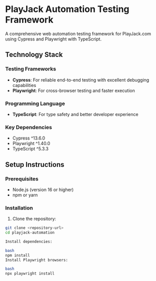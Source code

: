 # PlayJack Automation Testing Framework

A comprehensive web automation testing framework for PlayJack.com using Cypress and Playwright with TypeScript.

## Technology Stack

### Testing Frameworks
- **Cypress**: For reliable end-to-end testing with excellent debugging capabilities
- **Playwright**: For cross-browser testing and faster execution

### Programming Language
- **TypeScript**: For type safety and better developer experience

### Key Dependencies
- Cypress ^13.6.0
- Playwright ^1.40.0
- TypeScript ^5.3.3

## Setup Instructions

### Prerequisites
- Node.js (version 16 or higher)
- npm or yarn

### Installation
1. Clone the repository:
```bash
git clone <repository-url>
cd playjack-automation

Install dependencies:

bash
npm install
Install Playwright browsers:

bash
npx playwright install
